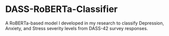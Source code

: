 # DASS-RoBERTa-Classifier
A RoBERTa-based model I developed in my research to classify Depression, Anxiety, and Stress severity levels from DASS-42 survey responses.
